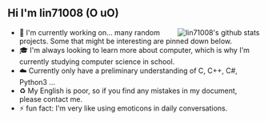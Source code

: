 ## Hi I'm lin71008 (O uO)

<img style="max-width: 450px" align="right" src="https://github-readme-stats.vercel.app/api?username=lin71008&show_icons=true&theme=monokai" alt="lin71008's github stats"/>

- :office: I'm currently working on... many random projects. Some that might be interesting are pinned down below.
- :mortar_board: I'm always looking to learn more about computer, which is why I'm currently studying computer science in school.
- :cloud: Currently only have a preliminary understanding of C, C++, C#, Python3 ...
- :recycle: My English is poor, so if you find any mistakes in my document, please contact me.
- :zap: fun fact: I'm very like using emoticons in daily conversations.
